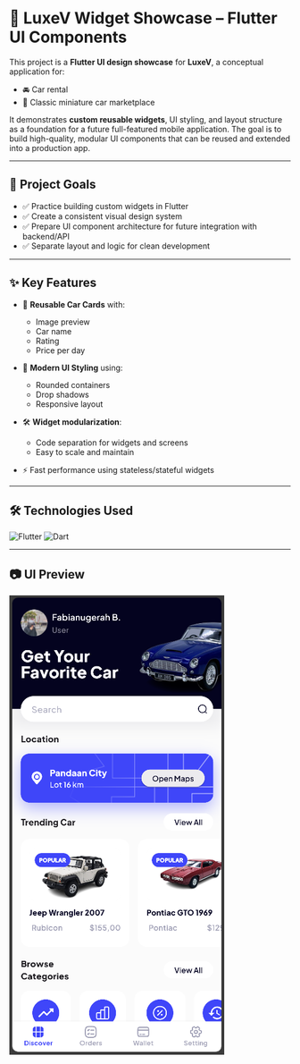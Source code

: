 # 🚗 LuxeV Widget Showcase – Flutter UI Components

This project is a **Flutter UI design showcase** for **LuxeV**, a conceptual application for:
- 🚘 Car rental
- 🧸 Classic miniature car marketplace

It demonstrates **custom reusable widgets**, UI styling, and layout structure as a foundation for a future full-featured mobile application. The goal is to build high-quality, modular UI components that can be reused and extended into a production app.

---

## 🎯 Project Goals

- ✅ Practice building custom widgets in Flutter
- ✅ Create a consistent visual design system
- ✅ Prepare UI component architecture for future integration with backend/API
- ✅ Separate layout and logic for clean development

---

## ✨ Key Features

- 📱 **Reusable Car Cards** with:
  - Image preview
  - Car name
  - Rating
  - Price per day

- 🎨 **Modern UI Styling** using:
  - Rounded containers
  - Drop shadows
  - Responsive layout

- 🛠️ **Widget modularization**:
  - Code separation for widgets and screens
  - Easy to scale and maintain

- ⚡ Fast performance using stateless/stateful widgets

---

## 🛠️ Technologies Used

![Flutter](https://img.shields.io/badge/Flutter-02569B?style=for-the-badge&logo=flutter&logoColor=white)
![Dart](https://img.shields.io/badge/Dart-0175C2?style=for-the-badge&logo=dart&logoColor=white)

---

## 📷 UI Preview

![LuxeV UI Preview](screenshots/preview.png)